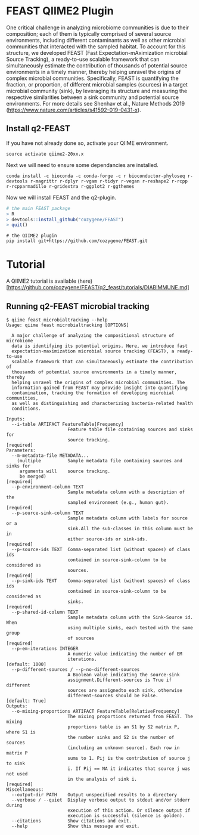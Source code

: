 
# FEAST QIIME2 Plugin


One critical challenge in analyzing microbiome communities is due to their composition; each of them is typically comprised of several source environments, including different contaminants as well as other microbial communities that interacted with the sampled habitat. To account for this structure, we developed FEAST (Fast Expectation-mAximization microbial Source Tracking), a ready-to-use scalable framework that can simultaneously estimate the contribution of thousands of potential source environments in a timely manner, thereby helping unravel the origins of complex microbial communities. Specifically, FEAST is quantifying the fraction, or proportion, of different microbial samples (sources) in a target microbial community (sink), by leveraging its structure and measuring the respective similarities between a sink community and potential source environments. For more details see Shenhav et al., Nature Methods 2019 (https://www.nature.com/articles/s41592-019-0431-x).

## Install q2-FEAST

If you have not already done so, activate your QIIME environment.

```shell
source activate qiime2-20xx.x
```
Next we will need to ensure some dependancies are installed.

```shell
conda install -c bioconda -c conda-forge -c r bioconductor-phyloseq r-devtools r-magrittr r-dplyr r-vgam r-tidyr r-vegan r-reshape2 r-rcpp r-rcpparmadillo r-gridextra r-ggplot2 r-ggthemes   
```

Now we will install FEAST and the q2-plugin.

```R
# the main FEAST package
> R
> devtools::install_github("cozygene/FEAST")
> quit()
```
```shell
# the QIIME2 plugin
pip install git+https://github.com/cozygene/FEAST.git
```

# Tutorial 

A QIIME2 tutorial is available (here)[https://github.com/cozygene/FEAST/q2_feast/tutorials/DIABIMMUNE.md]

## Running q2-FEAST microbial tracking

```shell
$ qiime feast microbialtracking --help
Usage: qiime feast microbialtracking [OPTIONS]

  A major challenge of analyzing the compositional structure of microbiome
  data is identifying its potential origins. Here, we introduce fast
  expectation-maximization microbial source tracking (FEAST), a ready-to-use
  scalable framework that can simultaneously estimate the contribution of
  thousands of potential source environments in a timely manner, thereby
  helping unravel the origins of complex microbial communities. The
  information gained from FEAST may provide insight into quantifying
  contamination, tracking the formation of developing microbial communities,
  as well as distinguishing and characterizing bacteria-related health
  conditions.

Inputs:
  --i-table ARTIFACT FeatureTable[Frequency]
                       Feature table file containing sources and sinks for
                       source tracking.                             [required]
Parameters:
  --m-metadata-file METADATA...
    (multiple          Sample metadata file containing sources and sinks for
     arguments will    source tracking.
     be merged)                                                     [required]
  --p-environment-column TEXT
                       Sample metadata column with a description of the
                       sampled environment (e.g., human gut).       [required]
  --p-source-sink-column TEXT
                       Sample metadata column with labels for source or a
                       sink.All the sub-classes in this column must be in
                       either source-ids or sink-ids.               [required]
  --p-source-ids TEXT  Comma-separated list (without spaces) of class ids
                       contained in source-sink-column to be considered as
                       sources.                                     [required]
  --p-sink-ids TEXT    Comma-separated list (without spaces) of class ids
                       contained in source-sink-column to be considered as
                       sinks.                                       [required]
  --p-shared-id-column TEXT
                       Sample metadata column with the Sink-Source id. When
                       using multiple sinks, each tested with the same group
                       of sources                                   [required]
  --p-em-iterations INTEGER
                       A numeric value indicating the number of EM
                       iterations.                             [default: 1000]
  --p-different-sources / --p-no-different-sources
                       A Boolean value indicating the source-sink
                       assignment.Different-sources is True if different
                       sources are assignedto each sink, otherwise
                       different-sources should be False.      [default: True]
Outputs:
  --o-mixing-proportions ARTIFACT FeatureTable[RelativeFrequency]
                       The mixing proportions returned from FEAST. The mixing
                       proportions table is an S1 by S2 matrix P, where S1 is
                       the number sinks and S2 is the number of sources
                       (including an unknown source). Each row in matrix P
                       sums to 1. Pij is the contribution of source j to sink
                       i. If Pij == NA it indicates that source j was not used
                       in the analysis of sink i.                   [required]
Miscellaneous:
  --output-dir PATH    Output unspecified results to a directory
  --verbose / --quiet  Display verbose output to stdout and/or stderr during
                       execution of this action. Or silence output if
                       execution is successful (silence is golden).
  --citations          Show citations and exit.
  --help               Show this message and exit.
```
